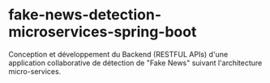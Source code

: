 # fake-news-detection-microservices-spring-boot

Conception et développement du Backend (RESTFUL APIs) d'une application collaborative de détection de "Fake News" suivant l'architecture micro-services.
